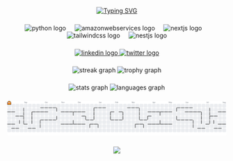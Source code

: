 <p align="center">
  <a href="https://git.io/typing-svg">
    <img src="https://readme-typing-svg.demolab.com?font=Libertinus+Serif&pause=1000&color=FFFFFF&center=true&vCenter=true&width=435&lines=Hey%2C+what's+up%3F;I'm+Gustavo+Yuri" alt="Typing SVG" />
  </a>
</p>



###

<div align="center">
  <img src="https://skillicons.dev/icons?i=py" height="60" alt="python logo"  />
  <img width="12" />
  <img src="https://skillicons.dev/icons?i=aws" height="60" alt="amazonwebservices logo"  />
  <img width="12" />
  <img src="https://skillicons.dev/icons?i=nextjs" height="60" alt="nextjs logo"  />
  <img width="12" />
  <img src="https://skillicons.dev/icons?i=tailwind" height="60" alt="tailwindcss logo"  />
  <img width="12" />
  <img src="https://skillicons.dev/icons?i=nestjs" height="60" alt="nestjs logo"  />
</div>

###

<div align="center">
<a href="https://www.linkedin.com/in/gustavo-y-137546239//">
  <img src="https://img.shields.io/static/v1?message=LinkedIn&logo=linkedin&label=&color=0077B5&logoColor=white&labelColor=&style=for-the-badge" height="25" alt="linkedin logo" />
</a>
<a href="https://x.com/GustavoyMacedo">
  <img src="https://img.shields.io/static/v1?message=Twitter&logo=twitter&label=&color=1DA1F2&logoColor=white&labelColor=&style=for-the-badge" height="25" alt="twitter logo" />
</a>
</div>

###

<div align="center">
  <img src="https://streak-stats.demolab.com?user=gustavoyuri&locale=en&mode=daily&theme=vision-friendly-dark&hide_border=false&border_radius=5&order=3" height="150" alt="streak graph"  />
  <img src="https://github-profile-trophy.vercel.app?username=gustavoyuri&theme=dark_lover&column=-1&row=1&margin-w=8&margin-h=8&no-bg=false&no-frame=false&order=4" height="150" alt="trophy graph"  />
</div>


###

<div align="center">
  <img src="https://github-readme-stats.vercel.app/api?username=gustavoyuri&hide_title=false&hide_rank=false&show_icons=true&include_all_commits=true&count_private=true&disable_animations=false&theme=vision-friendly-dark&locale=en&hide_border=false&order=1" height="150" alt="stats graph"  />
  <img src="https://github-readme-stats.vercel.app/api/top-langs?username=gustavoyuri&locale=en&hide_title=false&layout=compact&card_width=320&langs_count=5&theme=vision-friendly-dark&hide_border=false&order=2" height="150" alt="languages graph"  />
</div>

###

###

<picture>
  <source media="(prefers-color-scheme: dark)" srcset="https://raw.githubusercontent.com/gustavoyuri/gustavoyuri/output/pacman-contribution-graph-dark.svg">
  <source media="(prefers-color-scheme: light)" srcset="https://raw.githubusercontent.com/gustavoyuri/gustavoyuri/output/pacman-contribution-graph.svg">
  <img alt="pacman contribution graph" src="https://raw.githubusercontent.com/gustavoyuri/gustavoyuri/output/pacman-contribution-graph.svg">
</picture>

###

###

<div align="center">
  <img height="200" src="https://media1.tenor.com/m/mhGzi1Y-evEAAAAC/itachi-itachi-uchiha.gif"  />
</div>

###
